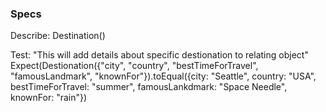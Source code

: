 ### Specs

Describe: Destination()

<!-- Test: "This will create an object for each of the destinations that we enter"
Expect(Destination(city)).toEqual("Seattle"); -->

Test: "This will add details about specific destionation to relating object"
Expect(Destionation({"city", "country", "bestTimeForTravel", "famousLandmark", "knownFor"}).toEqual({city: "Seattle", country: "USA", bestTimeForTravel: "summer", famousLankdmark: "Space Needle", knownFor: "rain"})